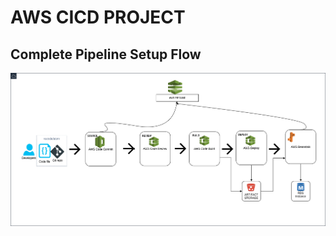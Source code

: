# AWS CICD PROJECT

## Complete Pipeline Setup Flow

![Pipeline](https://github.com/kuluruvineeth/DevopsProjects/blob/main/1.AWS-CICD-PROJECT/AWS-CICD.png)
